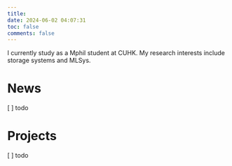 ```yaml
---
title: 
date: 2024-06-02 04:07:31
toc: false
comments: false
---
```

I currently study as a Mphil student at CUHK. My research interests include storage systems and MLSys.

# News

  [ ] todo

# Projects

  [ ] todo